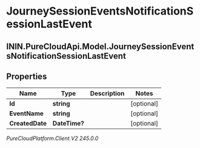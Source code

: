 # JourneySessionEventsNotificationSessionLastEvent

## ININ.PureCloudApi.Model.JourneySessionEventsNotificationSessionLastEvent

## Properties

|Name | Type | Description | Notes|
|------------ | ------------- | ------------- | -------------|
| **Id** | **string** |  | [optional] |
| **EventName** | **string** |  | [optional] |
| **CreatedDate** | **DateTime?** |  | [optional] |



_PureCloudPlatform.Client.V2 245.0.0_
